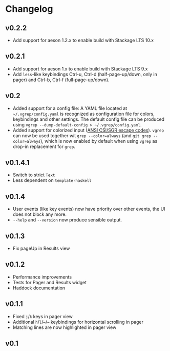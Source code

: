 Changelog
=========

## v0.2.2

* Add support for aeson 1.2.x to enable build with Stackage LTS 10.x

## v0.2.1

* Add support for aeson 1.x to enable build with Stackage LTS 9.x
* Add `less`-like keybindings Ctrl-u, Ctrl-d (half-page-up/down, only in pager)
  and Ctrl-b, Ctrl-f (full-page-up/down).

## v0.2

* Added support for a config file:
  A YAML file located at `~/.vgrep/config.yaml` is recognized as configuration
  file for colors, keybindings and other settings. The default config file can
  be produced using `vgrep --dump-default-config > ~/.vgrep/config.yaml`.
* Added support for colorized input
  ([ANSI CSI/SGR escape codes](https://en.wikipedia.org/wiki/ANSI_escape_code#graphics)).
  `vgrep` can now be used together wit `grep --color=always` (and `git grep
  --color=always`), which is now enabled by default when using `vgrep` as
  drop-in replacement for `grep`.


## v0.1.4.1

* Switch to strict `Text`
* Less dependent on `template-haskell`


## v0.1.4

* User events (like key events) now have priority over other events, the UI does
  not block any more.
* `--help` and `--version` now produce sensible output.


## v0.1.3

* Fix pageUp in Results view


## v0.1.2

* Performance improvements
* Tests for Pager and Results widget
* Haddock documentation


## v0.1.1

* Fixed `j`/`k` keys in pager view
* Additional `h`/`l`/`←`/`→` keybindings for horizontal scrolling in pager
* Matching lines are now highlighted in pager view


## v0.1

